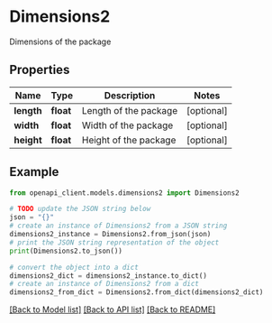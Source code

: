 # Dimensions2

Dimensions of the package

## Properties

Name | Type | Description | Notes
------------ | ------------- | ------------- | -------------
**length** | **float** | Length of the package | [optional] 
**width** | **float** | Width of the package | [optional] 
**height** | **float** | Height of the package | [optional] 

## Example

```python
from openapi_client.models.dimensions2 import Dimensions2

# TODO update the JSON string below
json = "{}"
# create an instance of Dimensions2 from a JSON string
dimensions2_instance = Dimensions2.from_json(json)
# print the JSON string representation of the object
print(Dimensions2.to_json())

# convert the object into a dict
dimensions2_dict = dimensions2_instance.to_dict()
# create an instance of Dimensions2 from a dict
dimensions2_from_dict = Dimensions2.from_dict(dimensions2_dict)
```
[[Back to Model list]](../README.md#documentation-for-models) [[Back to API list]](../README.md#documentation-for-api-endpoints) [[Back to README]](../README.md)


